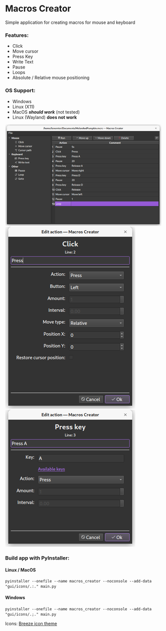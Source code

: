 # Macros Creator

Simple application for creating macros for mouse and keyboard

### Features:

* Click
* Move cursor
* Press Key
* Write Text
* Pause
* Loops
* Absolute / Relative mouse positioning

### OS Support:

* Windows
* Linux (X11)
* MacOS **_should work_** (not tested)
* Linux (Wayland) **does not work**

![img.png](img.png)  
![img_1.png](img_1.png)
![img_2.png](img_2.png)

### Build app with PyInstaller:

#### Linux / MacOS

`pyinstaller --onefile --name macros_creator --noconsole --add-data "gui/icons/.:." main.py`

#### Windows

`pyinstaller --onefile --name macros_creator --noconsole --add-data "gui/icons/.;." main.py`

Icons: [Breeze icon theme](https://github.com/KDE/breeze-icons)
